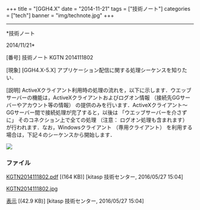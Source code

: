 ﻿+++
title = "[GGH4.X"
date = "2014-11-21"
tags = ["技術ノート"]
categories = ["tech"]
banner = "img/technote.jpg"
+++

-----------------------------------------------------------------------------------------------------------------------------

*技術ノート

2014/11/21*


[番号]
技術ノート KGTN 2014111802

[現象]
[GGH4.X-5.X] アプリケーション配信に関する処理シーケンスを知りたい．

[説明]
ActiveXクライアント利用時の処理の流れを，以下に示します．ウエッブサーバーの機能は，ActiveXクライアントおよびログオン情報
（接続先GGサーバーやアカウント等の情報）
の提供のみを行います．ActiveXクライアント～GGサーバー間で接続処理が完了すると，以後は
「ウエッブサーバーを介さずに」 そのコネクション上で全ての処理 （注意：
ログオン処理も含まれます） が行われます．なお，Windowsクライアント
（専用クライアント）
を利用する場合は，下記４のシーケンスから開始します．

![](http://techreport.kitasp.net/attachments/download/2575/KGTN2014111802.jpg)


### ファイル

 
 


[KGTN2014111802.pdf](http://techreport.kitasp.net/attachments/download/2574/KGTN2014111802.pdf)
 [(164 KB)] [kitasp 技術センター, 2016/05/27
15:04]

[KGTN2014111802.jpg](http://techreport.kitasp.net/attachments/download/2575/KGTN2014111802.jpg)

[表示](http://techreport.kitasp.net/attachments/2575/KGTN2014111802.jpg "表示")
 [(42.9 KB)] [kitasp 技術センター, 2016/05/27
15:04]


 


 

